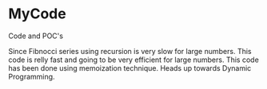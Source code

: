 # MyCode
Code and POC's

Since Fibnocci series using recursion is very slow for large numbers.
This code is relly fast and going to be very efficient for large numbers.
This code has been done using memoization technique.
Heads up towards Dynamic Programming.
